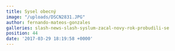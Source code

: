 ```yaml
---
title: Sysel obecný
image: "/uploads/DSCN2831.JPG"
author: fernando-mateos-gonzales
galleries: slash-news-slash-syslum-zacal-novy-rok-probudili-se
position: 44
date: '2017-03-29 18:19:58 +0000'
---
```

